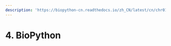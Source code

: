 ```yaml
---
description: 'https://biopython-cn.readthedocs.io/zh_CN/latest/cn/chr01.html'
---
```


# 4. BioPython

























